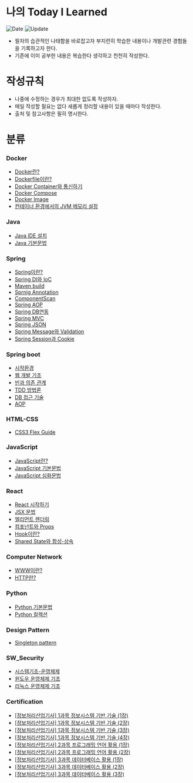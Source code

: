 # 나의 Today I Learned
![Date](https://img.shields.io/badge/Start-2024.03.06-red) ![Update](https://img.shields.io/badge/update-2024.08.27-grean)
- 필자의 습관적인 나태함을 바로잡고자 부지런히 학습한 내용이나 개발관련 경험들을 기록하고자 한다.
- 기존에 이미 공부한 내용은 복습한다 생각하고 천천히 작성한다.  

# 작성규칙
- 나중에 수정하는 경우가 최대한 없도록 작성하자.
- 매일 작성할 필요는 없다 새롭게 정리할 내용이 있을 때마다 작성한다.
- 출처 및 참고사항은 필히 명시한다.

# 분류

### Docker
- [Docker란?](https://github.com/one-west/TIL/blob/main/Docker/Docker%EB%9E%80.md)
- [Dockerfile이란?](https://github.com/one-west/TIL/blob/main/Docker/Dockerfile%EC%9D%B4%EB%9E%80%3F.md)
- [Docker Container와 통신하기](https://github.com/one-west/TIL/blob/main/Docker/Docker%20Container%EC%99%80%20%ED%86%B5%EC%8B%A0%ED%95%98%EA%B8%B0.md)
- [Docker Compose](https://github.com/one-west/TIL/blob/main/Docker/Docker%20Compose.md)
- [Docker Image](https://github.com/one-west/TIL/blob/main/Docker/Docker%20Image.md)
- [컨테이너 환경에서의 JVM 메모리 설정](https://github.com/one-west/TIL/blob/main/Docker/%EC%BB%A8%ED%85%8C%EC%9D%B4%EB%84%88%20%ED%99%98%EA%B2%BD%EC%97%90%EC%84%9C%EC%9D%98%20JVM%20%EB%A9%94%EB%AA%A8%EB%A6%AC%20%EC%84%A4%EC%A0%95.md)

### Java
- [Java IDE 설치](https://github.com/one-west/TIL/blob/main/Java/Java%20IDE%20install%20%EB%B0%A9%EB%B2%95.md)
- [Java 기본문법](https://github.com/one-west/TIL/blob/main/Java/Java%20%EA%B8%B0%EB%B3%B8%EB%AC%B8%EB%B2%95.md)

### Spring
- [Spring이란?](https://github.com/one-west/TIL/blob/main/Spring/%5BSpring%5D%20%EC%9D%B4%EB%9E%80%3F.md)
- [Spring DI와 IoC](https://github.com/one-west/TIL/blob/main/Spring/%5BSpring%5D%20DI%EC%99%80%20IoC.md)
- [Maven build](https://github.com/one-west/TIL/blob/main/Spring/%5BSpring%5D%20Maven%20build.md)
- [Sprnig Annotation](https://github.com/one-west/TIL/blob/main/Spring/%5BSpring%5D%20Annotation_%EC%9D%B4%EB%9E%80%3F.md)
- [ComponentScan](https://github.com/one-west/TIL/blob/main/Spring/%5BSpring%5D%20ComponentScan.md)
- [Spring AOP](https://github.com/one-west/TIL/blob/main/Spring/%5BSpring%5D%20AOP.md)
- [Spring DB연동](https://github.com/one-west/TIL/blob/main/Spring/%5BSpring%5D%20DB%EC%97%B0%EB%8F%99.md)
- [Spring MVC](https://github.com/one-west/TIL/blob/main/Spring/%5BSpring%5D%20Spring-MVC.md)
- [Spring JSON](https://github.com/one-west/TIL/blob/main/Spring/%5BSpring%5D%20JSON.md)
- [Spring Message와 Validation](https://github.com/one-west/TIL/blob/main/Spring/%5BSpring%5D%20Message%EC%99%80%20Validation.md)
- [Spring Session과 Cookie](https://github.com/one-west/TIL/blob/main/Spring/%5BSpring%5D%20Session%EA%B3%BC%20Cookie.md)

### Spring boot
- [시작환경](https://github.com/one-west/TIL/blob/main/Spring%20boot/%EC%8B%9C%EC%9E%91%ED%99%98%EA%B2%BD.md)
- [웹 개발 기초](https://github.com/one-west/TIL/blob/main/Spring%20boot/%EC%8A%A4%ED%94%84%EB%A7%81%20%EC%9B%B9%20%EA%B0%9C%EB%B0%9C%20%EA%B8%B0%EC%B4%88.md)
- [빈과 의존 관계](https://github.com/one-west/TIL/blob/main/Spring%20boot/%EC%8B%9C%EC%9E%91%ED%99%98%EA%B2%BD.md)
- [TDD 방법론](https://github.com/one-west/TIL/blob/main/Spring%20boot/%EC%8B%9C%EC%9E%91%ED%99%98%EA%B2%BD.md)
- [DB 접근 기술](https://github.com/one-west/TIL/blob/main/Spring%20boot/%EC%8B%9C%EC%9E%91%ED%99%98%EA%B2%BD.md)
- [AOP](https://github.com/one-west/TIL/blob/main/Spring%20boot/%EC%8B%9C%EC%9E%91%ED%99%98%EA%B2%BD.md)

### HTML-CSS
- [CSS3 Flex Guide](https://github.com/one-west/TIL/blob/main/CSS/Flex%20Guide.md)
  
### JavaScript
- [JavaScript란?](https://github.com/one-west/TIL/blob/main/JavaScript/JS%EB%9E%80%3F.md)
- [JavaScript 기본문법](https://github.com/one-west/TIL/blob/main/JavaScript/JS%EA%B8%B0%EB%B3%B8%EB%AC%B8%EB%B2%95.md)
- [JavaScript 심화문법](https://github.com/one-west/TIL/blob/main/JavaScript/JS%20%EC%8B%AC%ED%99%94%EB%AC%B8%EB%B2%95.md)

### React
- [React 시작하기](https://github.com/one-west/TIL/blob/main/React/React%20%EC%8B%9C%EC%9E%91%ED%95%98%EA%B8%B0.md)
- [JSX 문법](https://github.com/one-west/TIL/blob/main/React/JSX%EB%AC%B8%EB%B2%95.md)
- [엘리먼트 렌더링](https://github.com/one-west/TIL/blob/main/React/Element_Rendering.md)
- [컴포넌트와 Props](https://github.com/one-west/TIL/blob/main/React/%EC%BB%B4%ED%8F%AC%EB%84%8C%ED%8A%B8%EC%99%80%20Props.md)
- [Hook이란?](https://github.com/one-west/TIL/blob/main/React/Hook%EC%9D%B4%EB%9E%80%3F.md)
- [Shared State와 합성-상속](https://github.com/one-west/TIL/blob/main/React/Shared%20State%EC%99%80%20%20%ED%95%A9%EC%84%B1-%EC%83%81%EC%86%8D.md#%EC%BB%A8%ED%85%8D%EC%8A%A4%ED%8A%B8Context)

### Computer Network
- [WWW이란?](https://github.com/one-west/TIL/blob/main/Computer%20Network/WWW.md)
- [HTTP란?](https://github.com/one-west/TIL/blob/main/Computer%20Network/HTTP.md)

### Python
- [Python 기본문법](https://github.com/one-west/TIL/blob/main/Python/python%20%EA%B8%B0%EB%B3%B8%EB%AC%B8%EB%B2%95.md)
- [Python 컬렉션](https://github.com/one-west/TIL/blob/main/Python/Python%20%EC%BB%AC%EB%A0%89%EC%85%98(Collection).md)

### Design Pattern
- [Singleton pattern](https://github.com/one-west/TIL/blob/main/Design%20Pattern/Singleton%20pattern.md)

### SW_Security
- [시스템기초-운영체제](https://github.com/one-west/TIL/blob/main/SW_Security/%EC%8B%9C%EC%8A%A4%ED%85%9C%EA%B8%B0%EC%B4%88-%EC%9A%B4%EC%98%81%EC%B2%B4%EC%A0%9C.md)
- [윈도우 운영체제 기초](https://github.com/one-west/TIL/blob/main/SW_Security/%EC%9C%88%EB%8F%84%EC%9A%B0%20%EC%9A%B4%EC%98%81%EC%B2%B4%EC%A0%9C%20%EA%B8%B0%EC%B4%88.md)
- [리눅스 운영체제 기초](https://github.com/one-west/TIL/blob/main/SW_Security/%EB%A6%AC%EB%88%85%EC%8A%A4%20%EC%9A%B4%EC%98%81%EC%B2%B4%EC%A0%9C%20%EA%B8%B0%EC%B4%88.md)

### Certification
- [[정보처리산업기사] 1과목 정보시스템 기반 기술 (1장)](https://github.com/one-west/TIL/blob/main/Certification/%EC%A0%95%EB%B3%B4%EC%B2%98%EB%A6%AC%EC%82%B0%EC%97%85%EA%B8%B0%EC%82%AC/%5B1%EA%B3%BC%EB%AA%A9%5D%20%EC%A0%95%EB%B3%B4%EC%8B%9C%EC%8A%A4%ED%85%9C%20%EA%B8%B0%EB%B0%98%20%EA%B8%B0%EC%88%A0%20(1%EC%9E%A5).md)
- [[정보처리산업기사] 1과목 정보시스템 기반 기술 (2장)](https://github.com/one-west/TIL/blob/main/Certification/%EC%A0%95%EB%B3%B4%EC%B2%98%EB%A6%AC%EC%82%B0%EC%97%85%EA%B8%B0%EC%82%AC/%5B1%EA%B3%BC%EB%AA%A9%5D%20%EC%A0%95%EB%B3%B4%EC%8B%9C%EC%8A%A4%ED%85%9C%20%EA%B8%B0%EB%B0%98%20%EA%B8%B0%EC%88%A0%20(2%EC%9E%A5).md)
- [[정보처리산업기사] 1과목 정보시스템 기반 기술 (3장)](https://github.com/one-west/TIL/blob/main/Certification/%EC%A0%95%EB%B3%B4%EC%B2%98%EB%A6%AC%EC%82%B0%EC%97%85%EA%B8%B0%EC%82%AC/%5B1%EA%B3%BC%EB%AA%A9%5D%20%EC%A0%95%EB%B3%B4%EC%8B%9C%EC%8A%A4%ED%85%9C%20%EA%B8%B0%EB%B0%98%20%EA%B8%B0%EC%88%A0%20(3%EC%9E%A5).md)
- [[정보처리산업기사] 1과목 정보시스템 기반 기술 (4장)](https://github.com/one-west/TIL/blob/main/Certification/%EC%A0%95%EB%B3%B4%EC%B2%98%EB%A6%AC%EC%82%B0%EC%97%85%EA%B8%B0%EC%82%AC/%5B1%EA%B3%BC%EB%AA%A9%5D%20%EC%A0%95%EB%B3%B4%EC%8B%9C%EC%8A%A4%ED%85%9C%20%EA%B8%B0%EB%B0%98%20%EA%B8%B0%EC%88%A0%20(4%EC%9E%A5).md)
- [[정보처리산업기사] 2과목 프로그래밍 언어 활용 (1장)](https://github.com/one-west/TIL/blob/main/Certification/%EC%A0%95%EB%B3%B4%EC%B2%98%EB%A6%AC%EC%82%B0%EC%97%85%EA%B8%B0%EC%82%AC/%5B2%EA%B3%BC%EB%AA%A9%5D%20%ED%94%84%EB%A1%9C%EA%B7%B8%EB%9E%98%EB%B0%8D%20%EC%96%B8%EC%96%B4%20%ED%99%9C%EC%9A%A9%20(1%EC%9E%A5).md)
- [[정보처리산업기사] 2과목 프로그래밍 언어 활용 (2장)](https://github.com/one-west/TIL/blob/main/Certification/%EC%A0%95%EB%B3%B4%EC%B2%98%EB%A6%AC%EC%82%B0%EC%97%85%EA%B8%B0%EC%82%AC/%5B2%EA%B3%BC%EB%AA%A9%5D%20%ED%94%84%EB%A1%9C%EA%B7%B8%EB%9E%98%EB%B0%8D%20%EC%96%B8%EC%96%B4%20%ED%99%9C%EC%9A%A9%20(2%EC%9E%A5).md)
- [[정보처리산업기사] 3과목 데이터베이스 활용 (1장)](https://github.com/one-west/TIL/blob/main/Certification/%EC%A0%95%EB%B3%B4%EC%B2%98%EB%A6%AC%EC%82%B0%EC%97%85%EA%B8%B0%EC%82%AC/%5B3%EA%B3%BC%EB%AA%A9%5D%20%EB%8D%B0%EC%9D%B4%ED%84%B0%EB%B2%A0%EC%9D%B4%EC%8A%A4%20%ED%99%9C%EC%9A%A9%20(1%EC%9E%A5).md)
- [[정보처리산업기사] 3과목 데이터베이스 활용 (2장)](https://github.com/one-west/TIL/blob/main/Certification/%EC%A0%95%EB%B3%B4%EC%B2%98%EB%A6%AC%EC%82%B0%EC%97%85%EA%B8%B0%EC%82%AC/%5B3%EA%B3%BC%EB%AA%A9%5D%20%EB%8D%B0%EC%9D%B4%ED%84%B0%EB%B2%A0%EC%9D%B4%EC%8A%A4%20%ED%99%9C%EC%9A%A9%20(2%EC%9E%A5).md)
- [[정보처리산업기사] 3과목 데이터베이스 활용 (3장)](https://github.com/one-west/TIL/blob/main/Certification/%EC%A0%95%EB%B3%B4%EC%B2%98%EB%A6%AC%EC%82%B0%EC%97%85%EA%B8%B0%EC%82%AC/%5B3%EA%B3%BC%EB%AA%A9%5D%20%EB%8D%B0%EC%9D%B4%ED%84%B0%EB%B2%A0%EC%9D%B4%EC%8A%A4%20%ED%99%9C%EC%9A%A9%20(3%EC%9E%A5).md)
